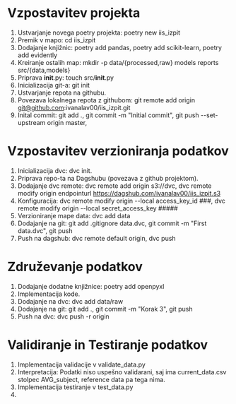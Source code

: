 # Vzpostavitev projekta
1. Ustvarjanje novega poetry projekta: poetry new iis_izpit
2. Premik v mapo: cd iis_izpit
3. Dodajanje knjižnic: poetry add pandas, poetry add scikit-learn, poetry add evidently
4. Kreiranje ostalih map: mkdir -p data/{processed,raw} models reports src/{data,models}
5. Priprava __init__.py: touch src/__init__.py
6. Inicializacija git-a: git init 
7. Ustvarjanje repota na githubu. 
8. Povezava lokalnega repota z githubom: git remote add origin git@github.com:ivanalav00/iis_izpit.git
9. Inital commit: git add ., git commit -m "Initial commit", git push --set-upstream origin master, 

# Vzpostavitev verzioniranja podatkov
1. Inicializacija dvc: dvc init.
2. Priprava repo-ta na Dagshubu (povezava z github projektom). 
3. Dodajanje dvc remote: dvc remote add origin s3://dvc, dvc remote modify origin endpointurl https://dagshub.com/ivanalav00/iis_izpit.s3
4. Konfiguracija: dvc remote modify origin --local access_key_id ###, dvc remote modify origin --local secret_access_key #####
5. Verzioniranje mape data: dvc add data
6. Dodajanje na git: git add .gitignore data.dvc, git commit -m "First data.dvc", git push
7. Push na dagshub: dvc remote default origin, dvc push

# Združevanje podatkov
1. Dodajanje dodatne knjižnice: poetry add openpyxl
2. Implementacija kode.
2. Dodajanje na dvc: dvc add data/raw
3. Dodajanje na git: git add ., git commit -m "Korak 3", git push
4. Push na dvc: dvc push -r origin

# Validiranje in Testiranje podatkov
1. Implementacija validacije v validate_data.py
2. Interpretacija: Podatki niso uspešno validarani, saj ima current_data.csv stolpec AVG_subject, reference data pa tega nima.
2. Implementacija testiranje v test_data.py
3. 

